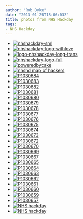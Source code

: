 ```yaml
---
author: "Rob Dyke"
date: "2013-01-28T18:06:03Z"
title: photos from NHS Hackday
tags:
- NHS Hackday
---
```

<div class='photonic-flickr-stream photonic-stream '>
  <ul class='title-display-tooltip'>
    <li class="photonic-flickr-image photonic-flickr-photo photonic-pad-photos">
      <a  class='launch-gallery-fancybox fancybox'  rel='lightbox-photonic-flickr-stream-1'  href="https://farm9.static.flickr.com/8229/8423872303_5a30c6329c_z.jpg" title="<a href=&#039;https://www.flickr.com/photos/90867769@N08/8423872303&#039; >nhshackday-sml</a>" ><img alt="nhshackday-sml" src="https://farm9.static.flickr.com/8229/8423872303_5a30c6329c_s.jpg" /></a>
    </li>
    <li class="photonic-flickr-image photonic-flickr-photo photonic-pad-photos">
      <a  class='launch-gallery-fancybox fancybox'  rel='lightbox-photonic-flickr-stream-1'  href="https://farm9.static.flickr.com/8501/8424961948_cc30b43a60_z.jpg" title="<a href=&#039;https://www.flickr.com/photos/90867769@N08/8424961948&#039; >nhshackday-logo-withlove</a>" ><img alt="nhshackday-logo-withlove" src="https://farm9.static.flickr.com/8501/8424961948_cc30b43a60_s.jpg" /></a>
    </li>
    <li class="photonic-flickr-image photonic-flickr-photo photonic-pad-photos">
      <a  class='launch-gallery-fancybox fancybox'  rel='lightbox-photonic-flickr-stream-1'  href="https://farm9.static.flickr.com/8045/8423872325_738251d339_z.jpg" title="<a href=&#039;https://www.flickr.com/photos/90867769@N08/8423872325&#039; >logo-nhshackday-long-trans</a>" ><img alt="logo-nhshackday-long-trans" src="https://farm9.static.flickr.com/8045/8423872325_738251d339_s.jpg" /></a>
    </li>
    <li class="photonic-flickr-image photonic-flickr-photo photonic-pad-photos">
      <a  class='launch-gallery-fancybox fancybox'  rel='lightbox-photonic-flickr-stream-1'  href="https://farm9.static.flickr.com/8331/8423872337_53893c5c10_z.jpg" title="<a href=&#039;https://www.flickr.com/photos/90867769@N08/8423872337&#039; >nhshackday-logo-full</a>" ><img alt="nhshackday-logo-full" src="https://farm9.static.flickr.com/8331/8423872337_53893c5c10_s.jpg" /></a>
    </li>
    <li class="photonic-flickr-image photonic-flickr-photo photonic-pad-photos">
      <a  class='launch-gallery-fancybox fancybox'  rel='lightbox-photonic-flickr-stream-1'  href="https://farm9.static.flickr.com/8332/8423872371_1e3b3371b2_z.jpg" title="<a href=&#039;https://www.flickr.com/photos/90867769@N08/8423872371&#039; >poweredbycake</a>" ><img alt="poweredbycake" src="https://farm9.static.flickr.com/8332/8423872371_1e3b3371b2_s.jpg" /></a>
    </li>
    <li class="photonic-flickr-image photonic-flickr-photo photonic-pad-photos">
      <a  class='launch-gallery-fancybox fancybox'  rel='lightbox-photonic-flickr-stream-1'  href="https://farm9.static.flickr.com/8465/8424960790_05c95caee4_z.jpg" title="<a href=&#039;https://www.flickr.com/photos/90867769@N08/8424960790&#039; >nhshd map of hackers</a>" ><img alt="nhshd map of hackers" src="https://farm9.static.flickr.com/8465/8424960790_05c95caee4_s.jpg" /></a>
    </li>
    <li class="photonic-flickr-image photonic-flickr-photo photonic-pad-photos">
      <a  class='launch-gallery-fancybox fancybox'  rel='lightbox-photonic-flickr-stream-1'  href="https://farm9.static.flickr.com/8191/8423566921_f83501a906_z.jpg" title="<a href=&#039;https://www.flickr.com/photos/90867769@N08/8423566921&#039; >P1030684</a>" ><img alt="P1030684" src="https://farm9.static.flickr.com/8191/8423566921_f83501a906_s.jpg" /></a>
    </li>
    <li class="photonic-flickr-image photonic-flickr-photo photonic-pad-photos">
      <a  class='launch-gallery-fancybox fancybox'  rel='lightbox-photonic-flickr-stream-1'  href="https://farm9.static.flickr.com/8074/8423567011_aa8b8873b2_z.jpg" title="<a href=&#039;https://www.flickr.com/photos/90867769@N08/8423567011&#039; >P1030683</a>" ><img alt="P1030683" src="https://farm9.static.flickr.com/8074/8423567011_aa8b8873b2_s.jpg" /></a>
    </li>
    <li class="photonic-flickr-image photonic-flickr-photo photonic-pad-photos">
      <a  class='launch-gallery-fancybox fancybox'  rel='lightbox-photonic-flickr-stream-1'  href="https://farm9.static.flickr.com/8185/8424658016_045145119a_z.jpg" title="<a href=&#039;https://www.flickr.com/photos/90867769@N08/8424658016&#039; >P1030682</a>" ><img alt="P1030682" src="https://farm9.static.flickr.com/8185/8424658016_045145119a_s.jpg" /></a>
    </li>
    <li class="photonic-flickr-image photonic-flickr-photo photonic-pad-photos">
      <a  class='launch-gallery-fancybox fancybox'  rel='lightbox-photonic-flickr-stream-1'  href="https://farm9.static.flickr.com/8043/8423567311_7c392e5cfc_z.jpg" title="<a href=&#039;https://www.flickr.com/photos/90867769@N08/8423567311&#039; >P1030681</a>" ><img alt="P1030681" src="https://farm9.static.flickr.com/8043/8423567311_7c392e5cfc_s.jpg" /></a>
    </li>
    <li class="photonic-flickr-image photonic-flickr-photo photonic-pad-photos">
      <a  class='launch-gallery-fancybox fancybox'  rel='lightbox-photonic-flickr-stream-1'  href="https://farm9.static.flickr.com/8235/8424658236_bd512d4de5_z.jpg" title="<a href=&#039;https://www.flickr.com/photos/90867769@N08/8424658236&#039; >P1030680</a>" ><img alt="P1030680" src="https://farm9.static.flickr.com/8235/8424658236_bd512d4de5_s.jpg" /></a>
    </li>
    <li class="photonic-flickr-image photonic-flickr-photo photonic-pad-photos">
      <a  class='launch-gallery-fancybox fancybox'  rel='lightbox-photonic-flickr-stream-1'  href="https://farm9.static.flickr.com/8358/8423567563_e3fd5f2d5d_z.jpg" title="<a href=&#039;https://www.flickr.com/photos/90867769@N08/8423567563&#039; >P1030679</a>" ><img alt="P1030679" src="https://farm9.static.flickr.com/8358/8423567563_e3fd5f2d5d_s.jpg" /></a>
    </li>
    <li class="photonic-flickr-image photonic-flickr-photo photonic-pad-photos">
      <a  class='launch-gallery-fancybox fancybox'  rel='lightbox-photonic-flickr-stream-1'  href="https://farm9.static.flickr.com/8330/8424658474_854f19c54f_z.jpg" title="<a href=&#039;https://www.flickr.com/photos/90867769@N08/8424658474&#039; >P1030678</a>" ><img alt="P1030678" src="https://farm9.static.flickr.com/8330/8424658474_854f19c54f_s.jpg" /></a>
    </li>
    <li class="photonic-flickr-image photonic-flickr-photo photonic-pad-photos">
      <a  class='launch-gallery-fancybox fancybox'  rel='lightbox-photonic-flickr-stream-1'  href="https://farm9.static.flickr.com/8195/8423567859_02cdb11f6f_z.jpg" title="<a href=&#039;https://www.flickr.com/photos/90867769@N08/8423567859&#039; >P1030677</a>" ><img alt="P1030677" src="https://farm9.static.flickr.com/8195/8423567859_02cdb11f6f_s.jpg" /></a>
    </li>
    <li class="photonic-flickr-image photonic-flickr-photo photonic-pad-photos">
      <a  class='launch-gallery-fancybox fancybox'  rel='lightbox-photonic-flickr-stream-1'  href="https://farm9.static.flickr.com/8075/8424658826_eca83dcf00_z.jpg" title="<a href=&#039;https://www.flickr.com/photos/90867769@N08/8424658826&#039; >P1030676</a>" ><img alt="P1030676" src="https://farm9.static.flickr.com/8075/8424658826_eca83dcf00_s.jpg" /></a>
    </li>
    <li class="photonic-flickr-image photonic-flickr-photo photonic-pad-photos">
      <a  class='launch-gallery-fancybox fancybox'  rel='lightbox-photonic-flickr-stream-1'  href="https://farm9.static.flickr.com/8093/8423568259_0afaee9ec7_z.jpg" title="<a href=&#039;https://www.flickr.com/photos/90867769@N08/8423568259&#039; >P1030675</a>" ><img alt="P1030675" src="https://farm9.static.flickr.com/8093/8423568259_0afaee9ec7_s.jpg" /></a>
    </li>
    <li class="photonic-flickr-image photonic-flickr-photo photonic-pad-photos">
      <a  class='launch-gallery-fancybox fancybox'  rel='lightbox-photonic-flickr-stream-1'  href="https://farm9.static.flickr.com/8053/8424659100_be62bcb6f1_z.jpg" title="<a href=&#039;https://www.flickr.com/photos/90867769@N08/8424659100&#039; >P1030674</a>" ><img alt="P1030674" src="https://farm9.static.flickr.com/8053/8424659100_be62bcb6f1_s.jpg" /></a>
    </li>
    <li class="photonic-flickr-image photonic-flickr-photo photonic-pad-photos">
      <a  class='launch-gallery-fancybox fancybox'  rel='lightbox-photonic-flickr-stream-1'  href="https://farm9.static.flickr.com/8093/8423568561_a4b805e60e_z.jpg" title="<a href=&#039;https://www.flickr.com/photos/90867769@N08/8423568561&#039; >P1030673</a>" ><img alt="P1030673" src="https://farm9.static.flickr.com/8093/8423568561_a4b805e60e_s.jpg" /></a>
    </li>
    <li class="photonic-flickr-image photonic-flickr-photo photonic-pad-photos">
      <a  class='launch-gallery-fancybox fancybox'  rel='lightbox-photonic-flickr-stream-1'  href="https://farm9.static.flickr.com/8185/8424659400_cf4862e52f_z.jpg" title="<a href=&#039;https://www.flickr.com/photos/90867769@N08/8424659400&#039; >P1030672</a>" ><img alt="P1030672" src="https://farm9.static.flickr.com/8185/8424659400_cf4862e52f_s.jpg" /></a>
    </li>
    <li class="photonic-flickr-image photonic-flickr-photo photonic-pad-photos">
      <a  class='launch-gallery-fancybox fancybox'  rel='lightbox-photonic-flickr-stream-1'  href="https://farm9.static.flickr.com/8335/8424659480_38543b70e0_z.jpg" title="<a href=&#039;https://www.flickr.com/photos/90867769@N08/8424659480&#039; >P1030670</a>" ><img alt="P1030670" src="https://farm9.static.flickr.com/8335/8424659480_38543b70e0_s.jpg" /></a>
    </li>
    <li class="photonic-flickr-image photonic-flickr-photo photonic-pad-photos">
      <a  class='launch-gallery-fancybox fancybox'  rel='lightbox-photonic-flickr-stream-1'  href="https://farm9.static.flickr.com/8214/8424659638_c45349e579_z.jpg" title="<a href=&#039;https://www.flickr.com/photos/90867769@N08/8424659638&#039; >P1030669</a>" ><img alt="P1030669" src="https://farm9.static.flickr.com/8214/8424659638_c45349e579_s.jpg" /></a>
    </li>
    <li class="photonic-flickr-image photonic-flickr-photo photonic-pad-photos">
      <a  class='launch-gallery-fancybox fancybox'  rel='lightbox-photonic-flickr-stream-1'  href="https://farm9.static.flickr.com/8225/8424660036_3f07592314_z.jpg" title="<a href=&#039;https://www.flickr.com/photos/90867769@N08/8424660036&#039; >P1030667</a>" ><img alt="P1030667" src="https://farm9.static.flickr.com/8225/8424660036_3f07592314_s.jpg" /></a>
    </li>
    <li class="photonic-flickr-image photonic-flickr-photo photonic-pad-photos">
      <a  class='launch-gallery-fancybox fancybox'  rel='lightbox-photonic-flickr-stream-1'  href="https://farm9.static.flickr.com/8232/8424660312_4c7fbec658_z.jpg" title="<a href=&#039;https://www.flickr.com/photos/90867769@N08/8424660312&#039; >P1030665</a>" ><img alt="P1030665" src="https://farm9.static.flickr.com/8232/8424660312_4c7fbec658_s.jpg" /></a>
    </li>
    <li class="photonic-flickr-image photonic-flickr-photo photonic-pad-photos">
      <a  class='launch-gallery-fancybox fancybox'  rel='lightbox-photonic-flickr-stream-1'  href="https://farm9.static.flickr.com/8476/8424660508_361555b7c1_z.jpg" title="<a href=&#039;https://www.flickr.com/photos/90867769@N08/8424660508&#039; >P1030664</a>" ><img alt="P1030664" src="https://farm9.static.flickr.com/8476/8424660508_361555b7c1_s.jpg" /></a>
    </li>
    <li class="photonic-flickr-image photonic-flickr-photo photonic-pad-photos">
      <a  class='launch-gallery-fancybox fancybox'  rel='lightbox-photonic-flickr-stream-1'  href="https://farm9.static.flickr.com/8226/8424660652_3683bf3bf1_z.jpg" title="<a href=&#039;https://www.flickr.com/photos/90867769@N08/8424660652&#039; >P1030663</a>" ><img alt="P1030663" src="https://farm9.static.flickr.com/8226/8424660652_3683bf3bf1_s.jpg" /></a>
    </li>
    <li class="photonic-flickr-image photonic-flickr-photo photonic-pad-photos">
      <a  class='launch-gallery-fancybox fancybox'  rel='lightbox-photonic-flickr-stream-1'  href="https://farm9.static.flickr.com/8327/8423570135_cb40b62666_z.jpg" title="<a href=&#039;https://www.flickr.com/photos/90867769@N08/8423570135&#039; >P1030662</a>" ><img alt="P1030662" src="https://farm9.static.flickr.com/8327/8423570135_cb40b62666_s.jpg" /></a>
    </li>
    <li class="photonic-flickr-image photonic-flickr-photo photonic-pad-photos">
      <a  class='launch-gallery-fancybox fancybox'  rel='lightbox-photonic-flickr-stream-1'  href="https://farm9.static.flickr.com/8474/8424661142_2b96710fce_z.jpg" title="<a href=&#039;https://www.flickr.com/photos/90867769@N08/8424661142&#039; >P1030661</a>" ><img alt="P1030661" src="https://farm9.static.flickr.com/8474/8424661142_2b96710fce_s.jpg" /></a>
    </li>
    <li class="photonic-flickr-image photonic-flickr-photo photonic-pad-photos">
      <a  class='launch-gallery-fancybox fancybox'  rel='lightbox-photonic-flickr-stream-1'  href="https://farm9.static.flickr.com/8231/8424661346_135111884a_z.jpg" title="<a href=&#039;https://www.flickr.com/photos/90867769@N08/8424661346&#039; >P1030660</a>" ><img alt="P1030660" src="https://farm9.static.flickr.com/8231/8424661346_135111884a_s.jpg" /></a>
    </li>
    <li class="photonic-flickr-image photonic-flickr-photo photonic-pad-photos">
      <a  class='launch-gallery-fancybox fancybox'  rel='lightbox-photonic-flickr-stream-1'  href="https://farm9.static.flickr.com/8365/8423570789_8fd97611db_z.jpg" title="<a href=&#039;https://www.flickr.com/photos/90867769@N08/8423570789&#039; >P1030659</a>" ><img alt="P1030659" src="https://farm9.static.flickr.com/8365/8423570789_8fd97611db_s.jpg" /></a>
    </li>
    <li class="photonic-flickr-image photonic-flickr-photo photonic-pad-photos">
      <a  class='launch-gallery-fancybox fancybox'  rel='lightbox-photonic-flickr-stream-1'  href="https://farm9.static.flickr.com/8073/8423570905_9196bf64ca_z.jpg" title="<a href=&#039;https://www.flickr.com/photos/90867769@N08/8423570905&#039; >P1030657</a>" ><img alt="P1030657" src="https://farm9.static.flickr.com/8073/8423570905_9196bf64ca_s.jpg" /></a>
    </li>
    <li class="photonic-flickr-image photonic-flickr-photo photonic-pad-photos">
      <a  class='launch-gallery-fancybox fancybox'  rel='lightbox-photonic-flickr-stream-1'  href="https://farm9.static.flickr.com/8046/8423541669_343d2cc4ba_z.jpg" title="<a href=&#039;https://www.flickr.com/photos/90867769@N08/8423541669&#039; >NHS hackday</a>" ><img alt="NHS hackday" src="https://farm9.static.flickr.com/8046/8423541669_343d2cc4ba_s.jpg" /></a>
    </li>
    <li class="photonic-flickr-image photonic-flickr-photo photonic-pad-photos">
      <a  class='launch-gallery-fancybox fancybox'  rel='lightbox-photonic-flickr-stream-1'  href="https://farm9.static.flickr.com/8495/8424632054_ab51f4947b_z.jpg" title="<a href=&#039;https://www.flickr.com/photos/90867769@N08/8424632054&#039; >NHS hackday</a>" ><img alt="NHS hackday" src="https://farm9.static.flickr.com/8495/8424632054_ab51f4947b_s.jpg" /></a>
    </li>
  </ul>
</div>

